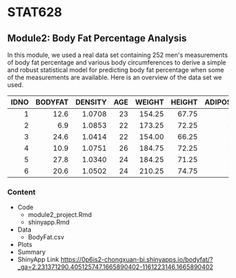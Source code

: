 # STAT628
## Module2: Body Fat Percentage Analysis

In this module, we used a real data set containing 252 men's measurements of body fat percentage and various body circumferences to derive a simple and robust statistical model for predicting body fat percentage when some of the measurements are available. Here is an overview of the data set we used.

| IDNO| BODYFAT| DENSITY| AGE| WEIGHT| HEIGHT| ADIPOSITY| NECK| CHEST| ABDOMEN|   HIP| THIGH| KNEE| ANKLE| BICEPS| FOREARM| WRIST|
|----:|-------:|-------:|---:|------:|------:|---------:|----:|-----:|-------:|-----:|-----:|----:|-----:|------:|-------:|-----:|
|    1|    12.6|  1.0708|  23| 154.25|  67.75|      23.7| 36.2|  93.1|    85.2|  94.5|  59.0| 37.3|  21.9|   32.0|    27.4|  17.1|
|    2|     6.9|  1.0853|  22| 173.25|  72.25|      23.4| 38.5|  93.6|    83.0|  98.7|  58.7| 37.3|  23.4|   30.5|    28.9|  18.2|
|    3|    24.6|  1.0414|  22| 154.00|  66.25|      24.7| 34.0|  95.8|    87.9|  99.2|  59.6| 38.9|  24.0|   28.8|    25.2|  16.6|
|    4|    10.9|  1.0751|  26| 184.75|  72.25|      24.9| 37.4| 101.8|    86.4| 101.2|  60.1| 37.3|  22.8|   32.4|    29.4|  18.2|
|    5|    27.8|  1.0340|  24| 184.25|  71.25|      25.6| 34.4|  97.3|   100.0| 101.9|  63.2| 42.2|  24.0|   32.2|    27.7|  17.7|
|    6|    20.6|  1.0502|  24| 210.25|  74.75|      26.5| 39.0| 104.5|    94.4| 107.8|  66.0| 42.0|  25.6|   35.7|    30.6|  18.8|

### Content
* Code
    - module2_project.Rmd
    - shinyapp.Rmd
* Data
    - BodyFat.csv
* Plots
* Summary
* ShinyApp Link https://0p6is2-chongxuan-bi.shinyapps.io/bodyfat/?_ga=2.231371290.405125747.1665890402-1161223146.1665890402
